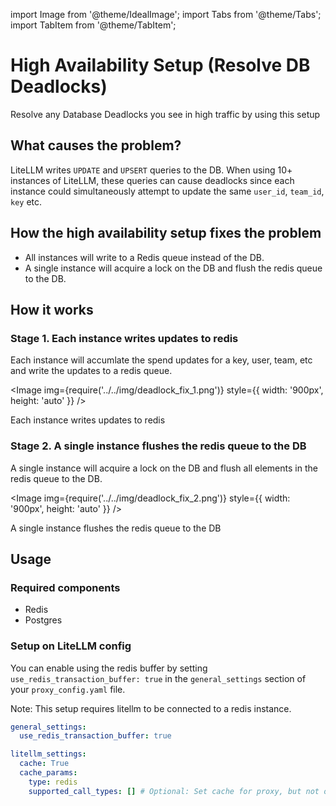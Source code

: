 import Image from '@theme/IdealImage';
import Tabs from '@theme/Tabs';
import TabItem from '@theme/TabItem';

# High Availability Setup (Resolve DB Deadlocks)

Resolve any Database Deadlocks you see in high traffic by using this setup

## What causes the problem?

LiteLLM writes `UPDATE` and `UPSERT` queries to the DB. When using 10+ instances of LiteLLM, these queries can cause deadlocks since each instance could simultaneously attempt to update the same `user_id`, `team_id`, `key` etc. 

## How the high availability setup fixes the problem
- All instances will write to a Redis queue instead of the DB. 
- A single instance will acquire a lock on the DB and flush the redis queue to the DB. 


## How it works 

### Stage 1. Each instance writes updates to redis

Each instance will accumlate the spend updates for a key, user, team, etc and write the updates to a redis queue. 

<Image img={require('../../img/deadlock_fix_1.png')}  style={{ width: '900px', height: 'auto' }} />
<p style={{textAlign: 'left', color: '#666'}}>
Each instance writes updates to redis
</p>


### Stage 2. A single instance flushes the redis queue to the DB

A single instance will acquire a lock on the DB and flush all elements in the redis queue to the DB. 


<Image img={require('../../img/deadlock_fix_2.png')}  style={{ width: '900px', height: 'auto' }} />
<p style={{textAlign: 'left', color: '#666'}}>
A single instance flushes the redis queue to the DB
</p>


## Usage

### Required components

- Redis
- Postgres

### Setup on LiteLLM config

You can enable using the redis buffer by setting `use_redis_transaction_buffer: true` in the `general_settings` section of your `proxy_config.yaml` file. 

Note: This setup requires litellm to be connected to a redis instance. 

```yaml showLineNumbers title="litellm proxy_config.yaml"
general_settings:
  use_redis_transaction_buffer: true

litellm_settings:
  cache: True
  cache_params:
    type: redis
    supported_call_types: [] # Optional: Set cache for proxy, but not on the actual llm api call
```



